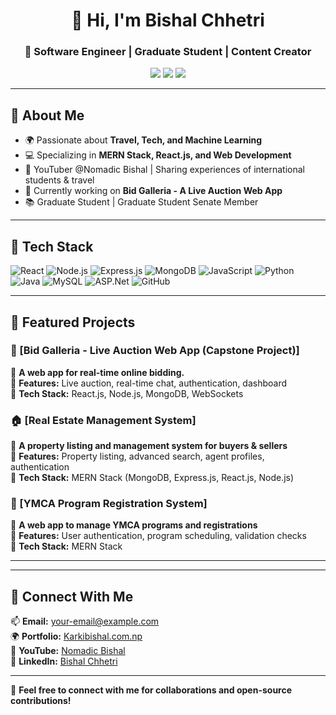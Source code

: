 <h1 align="center">👋 Hi, I'm Bishal Chhetri</h1>
<h3 align="center">🚀 Software Engineer | Graduate Student | Content Creator</h3>

<p align="center">
  <a href="https://www.linkedin.com/in/yourprofile"><img src="https://img.shields.io/badge/LinkedIn-blue?style=flat&logo=linkedin"></a>
  <a href="https://www.youtube.com/yourchannel"><img src="https://img.shields.io/badge/YouTube-red?style=flat&logo=youtube"></a>
  <a href="https://github.com/yourusername"><img src="https://img.shields.io/badge/GitHub-black?style=flat&logo=github"></a>
</p>

---

## 📌 About Me
- 🌍 Passionate about **Travel, Tech, and Machine Learning**
- 💻 Specializing in **MERN Stack, React.js, and Web Development**
- 🎥 YouTuber @Nomadic Bishal | Sharing experiences of international students & travel
- 🎯 Currently working on **Bid Galleria - A Live Auction Web App**
- 📚 Graduate Student | Graduate Student Senate Member

---

## 🚀 Tech Stack
![React](https://img.shields.io/badge/-React-61DAFB?style=flat&logo=react&logoColor=black)
![Node.js](https://img.shields.io/badge/-Node.js-339933?style=flat&logo=node.js&logoColor=white)
![Express.js](https://img.shields.io/badge/-Express.js-black?style=flat&logo=express&logoColor=white)
![MongoDB](https://img.shields.io/badge/-MongoDB-47A248?style=flat&logo=mongodb&logoColor=white)
![JavaScript](https://img.shields.io/badge/-JavaScript-F7DF1E?style=flat&logo=javascript&logoColor=black)
![Python](https://img.shields.io/badge/-Python-3776AB?style=flat&logo=python&logoColor=white)
![Java](https://img.shields.io/badge/-Java-007396?style=flat&logo=java&logoColor=white)
![MySQL](https://img.shields.io/badge/-MySQL-4479A1?style=flat&logo=mysql&logoColor=white)
![ASP.Net](https://img.shields.io/badge/-ASP.NET-5C2D91?style=flat&logo=.net&logoColor=white)
![GitHub](https://img.shields.io/badge/-GitHub-181717?style=flat&logo=github&logoColor=white)

---
## 📌 Featured Projects

### 🎯 [Bid Galleria - Live Auction Web App (Capstone Project)]
🚀 **A web app for real-time online bidding.**  
🔹 **Features:** Live auction, real-time chat, authentication, dashboard  
🔹 **Tech Stack:** React.js, Node.js, MongoDB, WebSockets  

### 🏠 [Real Estate Management System]
🏡 **A property listing and management system for buyers & sellers**  
🔹 **Features:** Property listing, advanced search, agent profiles, authentication  
🔹 **Tech Stack:** MERN Stack (MongoDB, Express.js, React.js, Node.js)  

### 📖 [YMCA Program Registration System]
📝 **A web app to manage YMCA programs and registrations**  
🔹 **Features:** User authentication, program scheduling, validation checks  
🔹 **Tech Stack:** MERN Stack 

---



---

## 🤝 Connect With Me  
📫 **Email:** your-email@example.com  
🌍 **Portfolio:** [Karkibishal.com.np](https://karkibishal.com.np)  
🎥 **YouTube:** [Nomadic Bishal](https://www.youtube.com/@NomadicBishal)  
👥 **LinkedIn:** [Bishal Chhetri](https://www.linkedin.com/in/bishalkarki655/)  

---
💬 **Feel free to connect with me for collaborations and open-source contributions!**
